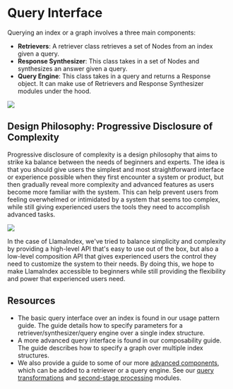 
# Query Interface
Querying an index or a graph involves a three main components:

- **Retrievers**: A retriever class retrieves a set of Nodes from an index given a query.
- **Response Synthesizer**: This class takes in a set of Nodes and synthesizes an answer given a query.
- **Query Engine**: This class takes in a query and returns a Response object. It can make use
   of Retrievers and Response Synthesizer modules under the hood.

![](/_static/query/query_classes.png)


## Design Philosophy: Progressive Disclosure of Complexity

Progressive disclosure of complexity is a design philosophy that aims to strike 
ka balance between the needs of beginners and experts. The idea is that you should 
give users the simplest and most straightforward interface or experience possible 
when they first encounter a system or product, but then gradually reveal more 
complexity and advanced features as users become more familiar with the system. 
This can help prevent users from feeling overwhelmed or intimidated by a system 
that seems too complex, while still giving experienced users the tools they need 
to accomplish advanced tasks.

![](/_static/query/disclosure.png)


In the case of LlamaIndex, we've tried to balance simplicity and complexity by 
providing a high-level API that's easy to use out of the box, but also a low-level 
composition API that gives experienced users the control they need to customize the 
system to their needs. By doing this, we hope to make LlamaIndex accessible to 
beginners while still providing the flexibility and power that experienced users need.

## Resources

- The basic query interface over an index is found in our usage pattern guide. The guide
  details how to specify parameters for a retriever/synthesizer/query engine over a 
  single index structure.
- A more advanced query interface is found in our composability guide. The guide
  describes how to specify a graph over multiple index structures.
- We also provide a guide to some of our more [advanced components](/how_to/query_engine/advanced/root.md), which can be added 
  to a retriever or a query engine. See our [query transformations](/how_to/query_engine/advanced/query_transformations.md)
  and 
  [second-stage processing](/how_to/query_engine/advanced/second_stage.md) modules. 

